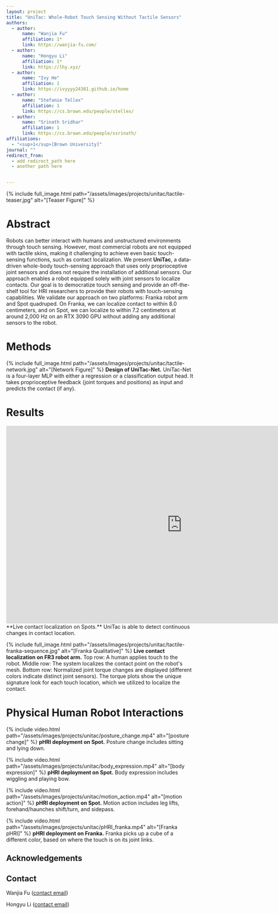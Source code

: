 ```yaml
---
layout: project
title: "UniTac: Whole-Robot Touch Sensing Without Tactile Sensors"
authors:
  - author:
      name: "Wanjia Fu"
      affiliation: 1*
      link: https://wanjia-fu.com/
  - author:
      name: "Hongyu Li"
      affiliation: 1*
      link: https://lhy.xyz/
  - author:
      name: "Ivy He"
      affiliation: 1
      link: https://ivyyyy24381.github.io/home
  - author:
      name: "Stefanie Tellex"
      affiliation: 1
      link: https://cs.brown.edu/people/stellex/
  - author:
      name: "Srinath Sridhar"
      affiliation: 1
      link: https://cs.brown.edu/people/ssrinath/
affiliations:
  - "<sup>1</sup>[Brown University]"
journal: ""
redirect_from:
  - add redirect_path here
  - another path here


---
```


{% include full_image.html path="/assets/images/projects/unitac/tactile-teaser.jpg" alt="[Teaser Figure]" %}

# Abstract
Robots can better interact with humans and
unstructured environments through touch sensing. However,
most commercial robots are not equipped with tactile skins,
making it challenging to achieve even basic touch-sensing
functions, such as contact localization. We present **UniTac**,
a data-driven whole-body touch-sensing approach that uses
only proprioceptive joint sensors and does not require the
installation of additional sensors. Our approach enables a robot
equipped solely with joint sensors to localize contacts. Our
goal is to democratize touch sensing and provide an off-the-
shelf tool for HRI researchers to provide their robots with
touch-sensing capabilities. We validate our approach on two
platforms: Franka robot arm and Spot quadruped. On Franka,
we can localize contact to within 8.0 centimeters, and on Spot,
we can localize to within 7.2 centimeters at around 2,000 Hz
on an RTX 3090 GPU without adding any additional sensors
to the robot. 


# Methods
{% include full_image.html path="/assets/images/projects/unitac/tactile-network.jpg" alt="[Network Figure]" %}
**Design of UniTac-Net.** UniTac-Net is a four-layer
MLP with either a regression or a classification output head.
It takes proprioceptive feedback (joint torques and positions)
as input and predicts the contact (if any).

# Results
<div class="center">
<iframe width="946" height="532" src="https://www.youtube.com/embed/z5QPosKNkQQ"
          title="YouTube video player" frameborder="0"
          allow="accelerometer; autoplay; clipboard-write; encrypted-media; gyroscope; picture-in-picture; web-share"
          allowfullscreen>
        </iframe>
</div>
**Live contact localization on Spots.** UniTac is able to detect continuous changes in contact location. 

{% include full_image.html path="/assets/images/projects/unitac/tactile-franka-sequence.jpg" alt="[Franka Qualitative]" %}
**Live contact localization on FR3 robot arm.** Top row: A human applies touch to the robot. Middle row: The system localizes the contact point on the robot's mesh. Bottom row: Normalized joint torque changes are displayed (different colors indicate distinct joint sensors). The torque plots show the unique signature look for each touch location, which we utilized to localize the contact. 


# Physical Human Robot Interactions
{% include video.html path="/assets/images/projects/unitac/posture_change.mp4" alt="[posture change]" %}
**pHRI deployment on Spot.** Posture change includes sitting and lying down.

{% include video.html path="/assets/images/projects/unitac/body_expression.mp4" alt="[body expression]" %}
**pHRI deployment on Spot.** Body expression includes wiggling and playing bow.

{% include video.html path="/assets/images/projects/unitac/motion_action.mp4" alt="[motion action]" %}
**pHRI deployment on Spot.** Motion action includes leg lifts, forehand/haunches shift/turn, and sidepass.

{% include video.html path="/assets/images/projects/unitac/pHRI_franka.mp4" alt="[Franka pHRI]" %}
**pHRI deployment on Franka.** Franka picks up a cube of a different color, based on where the touch is on its joint links.

<!-- ## Citations

    Add your bibtex citation here! Be sure to indent the citation by 4 spaces. -->

## Acknowledgements

## Contact

Wanjia Fu ([contact email](mailto:wanjia_fu@brown.edu))

Hongyu Li ([contact email](mailto:hli230@cs.brown.edu))
